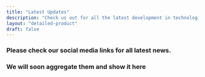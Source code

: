 ```yaml
---
title: "Latest Updates"
description: "Check us out for all the latest development in technologies and how spritle contributes to be the best in latest inventions."
layout: "detailed-product"
draft: false
---
```


### Please check our social media links for all latest news.

### We will soon aggregate them and show it here
